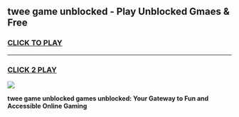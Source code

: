 
## twee game unblocked - Play Unblocked Gmaes & Free
<h3>
<a href="https://premium.freeplayer.one?title=twee_game_unblocked&ref=19F">CLICK TO PLAY</a></h3>
<hr>

<h3>
<a href="https://premium.freeplayer.one?title=twee_game_unblocked&ref=19F">CLICK 2 PLAY</a>
  
</h3>

<a href="https://premium.freeplayer.one?title=twee_game_unblocked&ref=19F/"><img src="https://clearcache.store/games.png"></a>


**twee game unblocked games unblocked: Your Gateway to Fun and Accessible Online Gaming**
